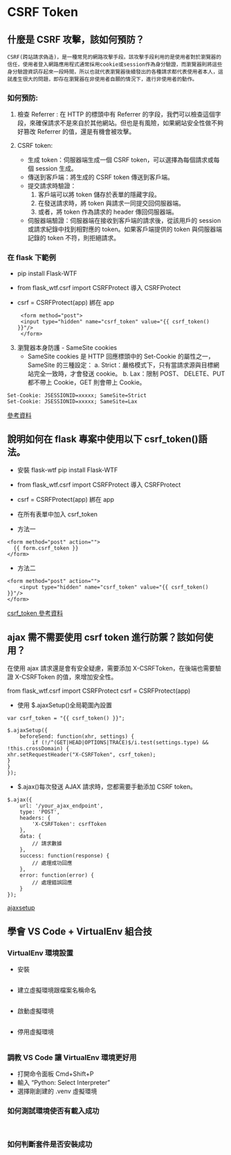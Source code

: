 # CSRF Token

## 什麼是 CSRF 攻擊，該如何預防？

    CSRF(跨站請求偽造)，是一種常見的網路攻擊手段。該攻擊手段利用的是使用者對於瀏覽器的信任，使用者登入網路應用程式通常採用cookie或session作為身分驗證，而瀏覽器則將這些身分驗證資訊存起來一段時間，所以也就代表瀏覽器後續發出的各種請求都代表使用者本人，這就產生很大的問題，即存在瀏覽器在非使用者自願的情況下，進行非使用者的動作。

### 如何預防:

1. 檢查 Referrer :
   在 HTTP 的標頭中有 Referrer 的字段，我們可以檢查這個字段，來確保請求不是來自於其他網站。但也是有風險，如果網站安全性做不夠好篡改 Referrer 的值，還是有機會被攻擊。
2. CSRF token:

   - 生成 token：伺服器端生成一個 CSRF token，可以選擇為每個請求或每個 session 生成。
   - 傳送到客戶端：將生成的 CSRF token 傳送到客戶端。
   - 提交請求時驗證：
     1. 客戶端可以將 token 儲存於表單的隱藏字段。
     2. 在發送請求時，將 token 與請求一同提交回伺服器端。
     3. 或者，將 token 作為請求的 header 傳回伺服器端。
   - 伺服器端驗證：伺服器端在接收到客戶端的請求後，從該用戶的 session 或請求紀錄中找到相對應的 token。如果客戶端提供的 token 與伺服器端記錄的 token 不符，則拒絕請求。

### 在 flask 下範例

- pip install Flask-WTF
- from flask_wtf.csrf import CSRFProtect 導入 CSRFProtect
- csrf = CSRFProtect(app) 綁在 app

  ```
   <form method="post">
   <input type="hidden" name="csrf_token" value="{{ csrf_token() }}"/>
   </form>
  ```

3. 瀏覽器本身防護 - SameSite cookies
   - SameSite cookies 是 HTTP 回應標頭中的 Set-Cookie 的屬性之一，
     SameSite 的三種設定：
     a. Strict：嚴格模式下，只有當請求源與目標網站完全一致時，才會發送 cookie。
     b. Lax：限制 POST、 DELETE、PUT 都不帶上 Cookie，GET 則會帶上 Cookie。

```
Set-Cookie: JSESSIONID=xxxxx; SameSite=Strict
Set-Cookie: JSESSIONID=xxxxx; SameSite=Lax
```

[參考資料](https://www.explainthis.io/zh-hant/swe/what-is-csrf)

## 說明如何在 flask 專案中使用以下 csrf_token()語法。

- 安裝 flask-wtf
  pip install Flask-WTF
- from flask_wtf.csrf import CSRFProtect 導入 CSRFProtect
- csrf = CSRFProtect(app) 綁在 app

- 在所有表單中加入 csrf_token

* 方法一

```
<form method="post" action="">
  {{ form.csrf_token }}
</form>
```

- 方法二

```
<form method="post" action="">
    <input type="hidden" name="csrf_token" value="{{ csrf_token() }}"/>
</form>
```

[csrf_token 參考資料](https://blog.51cto.com/u_15707053/5440467)

## ajax 需不需要使用 csrf token 進行防禦？該如何使用？

在使用 ajax 請求還是會有安全疑慮，需要添加 X-CSRFToken，在後端也需要驗證 X-CSRFToken 的值，來增加安全性。

from flask_wtf.csrf import CSRFProtect
csrf = CSRFProtect(app)

- 使用 $.ajaxSetup()全局範圍內設置

```
var csrf_token = "{{ csrf_token() }}";

$.ajaxSetup({
    beforeSend: function(xhr, settings) {
        if (!/^(GET|HEAD|OPTIONS|TRACE)$/i.test(settings.type) && !this.crossDomain) {
xhr.setRequestHeader("X-CSRFToken", csrf_token);
}
}
});
```

- $.ajax()每次發送 AJAX 請求時，您都需要手動添加 CSRF token。

```
$.ajax({
    url: '/your_ajax_endpoint',
    type: 'POST',
    headers: {
        'X-CSRFToken': csrfToken
    },
    data: {
        // 請求數據
    },
    success: function(response) {
        // 處理成功回應
    },
    error: function(error) {
        // 處理錯誤回應
    }
});

```

[ajaxsetup](https://www.jquery123.com/jQuery.ajaxSetup/)

## 學會 VS Code + VirtualEnv 組合技

### VirtualEnv 環境設置

- 安裝
  ```pip3 install virtualenv

  ```
- 建立虛擬環境跟檔案名稱命名
  ```virtualenv '檔案名稱'

  ```
- 啟動虛擬環境
  ```source venv/bin/activate

  ```
- 停用虛擬環境
  ```deactivate

  ```

### 調教 VS Code 讓 VirtualEnv 環境更好用

- 打開命令面板 Cmd+Shift+P
- 輸入 “Python: Select Interpreter”
- 選擇剛創建的 .venv 虛擬環境

### 如何測試環境使否有載入成功

```which python

```

```/Users/huangyalin/Documents/code/m3-week-07-wendy0523/.venv/bin/python

```

### 如何判斷套件是否安裝成功

```flask run

```
